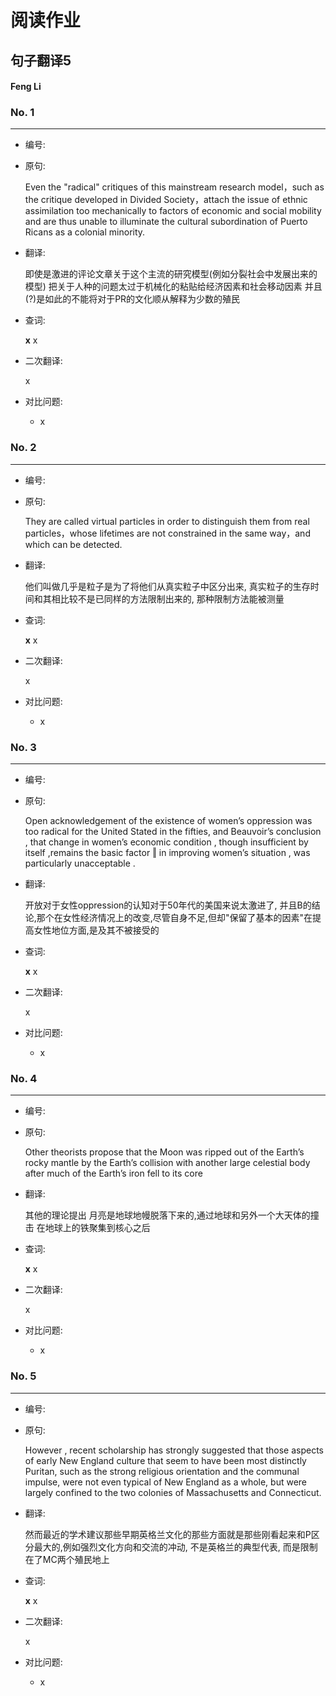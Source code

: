 # 阅读作业

## 句子翻译5

#### Feng Li

### No. 1

----



* 编号: 

* 原句: 

  Even the "radical" critiques of this mainstream research model，such as the critique developed
  in Divided Society，attach the issue of ethnic assimilation too mechanically to factors of
  economic and social mobility and are thus unable to illuminate the cultural subordination of
  Puerto Ricans as a colonial minority. 

* 翻译:

  即使是激进的评论文章关于这个主流的研究模型(例如分裂社会中发展出来的模型) 把关于人种的问题太过于机械化的粘贴给经济因素和社会移动因素 并且(?)是如此的不能将对于PR的文化顺从解释为少数的殖民

* 查词:

  __x__ x

* 二次翻译:

  x



* 对比问题:
  * x

### No. 2

----



* 编号: 

* 原句: 

  They are called virtual particles in order to distinguish them from real particles，whose lifetimes
  are not constrained in the same way，and which can be detected. 

* 翻译:

  他们叫做几乎是粒子是为了将他们从真实粒子中区分出来, 真实粒子的生存时间和其相比较不是已同样的方法限制出来的, 那种限制方法能被测量

* 查词:

  __x__ x

* 二次翻译:

  x



* 对比问题:
  * x

### No. 3

----



* 编号: 

* 原句: 

  Open acknowledgement of the existence of women’s oppression was too radical for the United Stated in the fifties, and Beauvoir’s conclusion , that change in women’s economic condition , though insufficient by itself ,remains the basic factor ‖ in improving women’s situation , was particularly unacceptable . 

* 翻译:

  开放对于女性oppression的认知对于50年代的美国来说太激进了, 并且B的结论,那个在女性经济情况上的改变,尽管自身不足,但却"保留了基本的因素"在提高女性地位方面,是及其不被接受的

* 查词:

  __x__ x

* 二次翻译:

  x



* 对比问题:
  * x

### No. 4

----



* 编号: 

* 原句: 

  Other theorists propose that the Moon was ripped out of the Earth’s rocky mantle by the Earth’s
  collision with another large celestial body after much of the Earth’s iron fell to its core

* 翻译:

  其他的理论提出 月亮是地球地幔脱落下来的,通过地球和另外一个大天体的撞击 在地球上的铁聚集到核心之后

* 查词:

  __x__ x

* 二次翻译:

  x



* 对比问题:
  * x

### No. 5

----



* 编号: 

* 原句: 

  However , recent scholarship has strongly suggested that those aspects of early New England culture that seem to have been most distinctly Puritan, such as the strong religious orientation and the communal impulse, were not even typical of New England as a whole, but were largely confined to the two colonies of Massachusetts and Connecticut. 

* 翻译:

  然而最近的学术建议那些早期英格兰文化的那些方面就是那些刚看起来和P区分最大的,例如强烈文化方向和交流的冲动, 不是英格兰的典型代表, 而是限制在了MC两个殖民地上

* 查词:

  __x__ x

* 二次翻译:

  x



* 对比问题:
  * x





